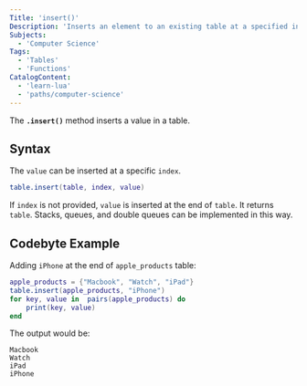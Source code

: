 ```yaml
---
Title: 'insert()'
Description: 'Inserts an element to an existing table at a specified index.'
Subjects:
  - 'Computer Science'
Tags:
  - 'Tables'
  - 'Functions'
CatalogContent:
  - 'learn-lua'
  - 'paths/computer-science'
---
```


The **`.insert()`** method inserts a value in a table.

## Syntax

The `value` can be inserted at a specific `index`.  

```lua
table.insert(table, index, value)
```

If `index` is not provided, `value` is inserted at the end of `table`. It returns `table`. Stacks, queues, and double queues can be implemented in this way.    

## Codebyte Example

Adding `iPhone` at the end of `apple_products` table:

```lua
apple_products = {"Macbook", "Watch", "iPad"}
table.insert(apple_products, "iPhone")
for key, value in  pairs(apple_products) do
	print(key, value)
end
```

The output would be:

```
Macbook
Watch
iPad
iPhone
```
